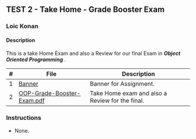 ## TEST 2 - Take Home - Grade Booster Exam

### Loic Konan

#### Description

This is a take Home Exam and also a Review for our final Exam in _**Object Oriented Programming**_ .

|   #   | File                                                      | Description                                     |
| :---: | --------------------------------------------------------- | ----------------------------------------------- |
|   1   | [Banner](Banner)                                          | Banner for Assignment.                          |
|   2   | [OOP-Grade-Booster-Exam.pdf](OOP-Grade-Booster-Exam.pdf)  | Take Home exam and also a Review for the final.  |

### Instructions

- None.
